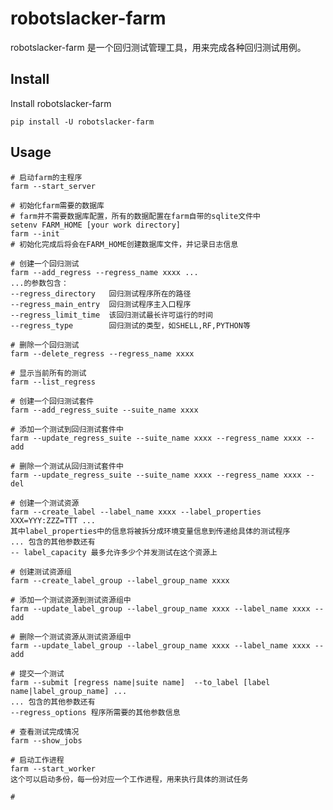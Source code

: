 # robotslacker-farm

robotslacker-farm 是一个回归测试管理工具，用来完成各种回归测试用例。 

## Install

Install robotslacker-farm

    pip install -U robotslacker-farm

## Usage

    # 启动farm的主程序
    farm --start_server
    
    # 初始化farm需要的数据库
    # farm并不需要数据库配置，所有的数据配置在farm自带的sqlite文件中
    setenv FARM_HOME [your work directory]
    farm --init
    # 初始化完成后将会在FARM_HOME创建数据库文件，并记录日志信息
    
    # 创建一个回归测试
    farm --add_regress --regress_name xxxx ...
    ...的参数包含：
    --regress_directory   回归测试程序所在的路径
    --regress_main_entry  回归测试程序主入口程序
    --regress_limit_time  该回归测试最长许可运行的时间
    --regress_type        回归测试的类型，如SHELL,RF,PYTHON等
    
    # 删除一个回归测试
    farm --delete_regress --regress_name xxxx

    # 显示当前所有的测试
    farm --list_regress
    
    # 创建一个回归测试套件
    farm --add_regress_suite --suite_name xxxx
    
    # 添加一个测试到回归测试套件中
    farm --update_regress_suite --suite_name xxxx --regress_name xxxx --add
    
    # 删除一个测试从回归测试套件中
    farm --update_regress_suite --suite_name xxxx --regress_name xxxx --del
    
    # 创建一个测试资源
    farm --create_label --label_name xxxx --label_properties XXX=YYY:ZZZ=TTT ...
    其中label_properties中的信息将被拆分成环境变量信息到传递给具体的测试程序
    ... 包含的其他参数还有
    -- label_capacity 最多允许多少个并发测试在这个资源上
    
    # 创建测试资源组
    farm --create_label_group --label_group_name xxxx
    
    # 添加一个测试资源到测试资源组中
    farm --update_label_group --label_group_name xxxx --label_name xxxx --add
    
    # 删除一个测试资源从测试资源组中
    farm --update_label_group --label_group_name xxxx --label_name xxxx --add
    
    # 提交一个测试
    farm --submit [regress name|suite name]  --to_label [label name|label_group_name] ...
    ... 包含的其他参数还有
    --regress_options 程序所需要的其他参数信息

    # 查看测试完成情况
    farm --show_jobs
    
    # 启动工作进程
    farm --start_worker
    这个可以启动多份，每一份对应一个工作进程，用来执行具体的测试任务
    
    #
